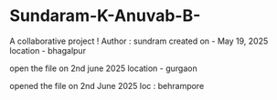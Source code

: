 # Sundaram-K-Anuvab-B-
A collaborative project ! 
Author : sundram 
created on - May 19, 2025
location - bhagalpur

open the file on 2nd june 2025 
location - gurgaon

opened the file on 2nd June 2025 
loc : behrampore 

